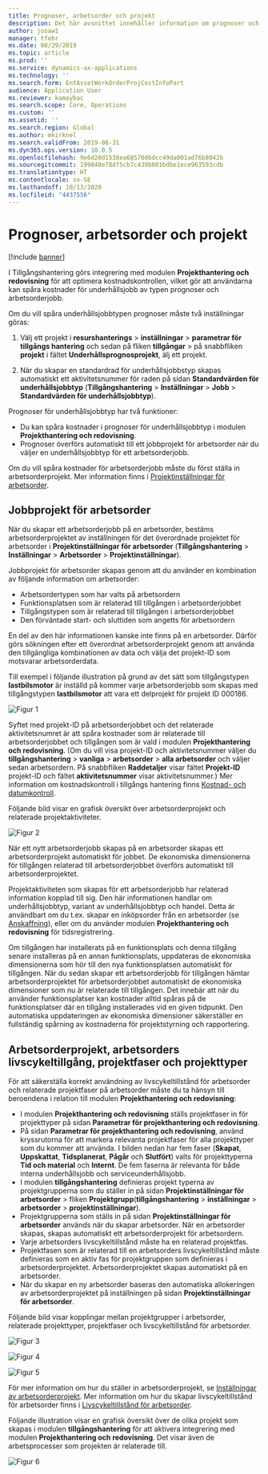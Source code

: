 ```yaml
---
title: Prognoser, arbetsorder och projekt
description: Det här avsnittet innehåller information om prognoser och arbetsorderintegration med modulen Projekthantering och redovisning i Tillgångshantering.
author: josaw1
manager: tfehr
ms.date: 08/29/2019
ms.topic: article
ms.prod: ''
ms.service: dynamics-ax-applications
ms.technology: ''
ms.search.form: EntAssetWorkOrderProjCostInfoPart
audience: Application User
ms.reviewer: kamaybac
ms.search.scope: Core, Operations
ms.custom: ''
ms.assetid: ''
ms.search.region: Global
ms.author: mkirknel
ms.search.validFrom: 2019-08-31
ms.dyn365.ops.version: 10.0.5
ms.openlocfilehash: 9e6d20d1538ea68570d6dcc49da001ad76b8042b
ms.sourcegitcommit: 199848e78df5cb7c439b001bdbe1ece963593cdb
ms.translationtype: HT
ms.contentlocale: sv-SE
ms.lasthandoff: 10/13/2020
ms.locfileid: "4437556"
---
```

# <a name="forecasts-work-orders-and-projects"></a>Prognoser, arbetsorder och projekt

[!include [banner](../../includes/banner.md)]

 

I Tillgångshantering görs integrering med modulen **Projekthantering och redovisning** för att optimera kostnadskontrollen, vilket gör att användarna kan spåra kostnader för underhållsjobb av typen prognoser och arbetsorderjobb.

Om du vill spåra underhållsjobbtypen prognoser måste två inställningar göras:

1. Välj ett projekt i **resurshanterings** > **inställningar** > **parametrar för tillgångs hantering** och sedan på fliken **tillgångar** > på snabbfliken **projekt** i fältet **Underhållsprognosprojekt**, älj ett projekt.

2. När du skapar en standardrad för underhållsjobbstyp skapas automatiskt ett aktivitetsnummer för raden på sidan **Standardvärden för underhållsjobbtyp** (**Tillgångshantering** > **Inställningar** > **Jobb** > **Standardvärden för underhållsjobbtyp**).

Prognoser för underhållsjobbtyp har två funktioner: 

- Du kan spåra kostnader i prognoser för underhållsjobbtyp i modulen **Projekthantering och redovisning**. 
- Prognoser överförs automatiskt till ett jobbprojekt för arbetsorder när du väljer en underhållsjobbtyp för ett arbetsorderjobb.

Om du vill spåra kostnader för arbetsorderjobb måste du först ställa in arbetsorderprojekt. Mer information finns i [Projektinställningar för arbetsorder](../setup-for-work-orders/work-order-project-setup.md).

## <a name="work-order-job-projects"></a>Jobbprojekt för arbetsorder

När du skapar ett arbetsorderjobb på en arbetsorder, bestäms arbetsorderprojektet av inställningen för det överordnade projektet för arbetsorder i **Projektinställningar för arbetsorder** (**Tillgångshantering** > **Inställningar** > **Arbetsorder** > **Projektinställningar**).

Jobbprojekt för arbetsorder skapas genom att du använder en kombination av följande information om arbetsorder:

- Arbetsordertypen som har valts på arbetsordern 
- Funktionsplatsen som är relaterad till tillgången i arbetsorderjobbet
- Tillgångstypen som är relaterad till tillgången i arbetsorderjobbet  
- Den förväntade start- och sluttiden som angetts för arbetsordern  

En del av den här informationen kanske inte finns på en arbetsorder. Därför görs sökningen efter ett överordnat arbetsorderprojekt genom att använda den tillgängliga kombinationen av data och välja det projekt-ID som motsvarar arbetsorderdata.

Till exempel i följande illustration på grund av det sätt som tillgångstypen **lastbilsmotor** är inställd på kommer varje arbetsorderjobb som skapas med tillgångstypen **lastbilsmotor** att vara ett delprojekt för projekt ID 000186.

![Figur 1](media/01-integration-to-pma.png)

Syftet med projekt-ID på arbetsorderjobbet och det relaterade aktivitetsnumret är att spåra kostnader som är relaterade till arbetsorderjobbet och tillgången som är vald i modulen **Projekthantering och redovisning**. (Om du vill visa projekt-ID och aktivitetsnummer väljer du **tillgångshantering** > **vanliga** > **arbetsorder** > **alla arbetsorder** och väljer sedan arbetsordern. På snabbfliken **Raddetaljer** visar fältet **Projekt-ID** projekt-ID och fältet **aktivitetsnummer** visar aktivitetsnummer.) Mer information om kostnadskontroll i tillgångs hantering finns [Kostnad- och datumkontroll](../controlling-and-reporting/cost-and-date-control.md).

Följande bild visar en grafisk översikt över arbetsorderprojekt och relaterade projektaktiviteter.

![Figur 2](media/02-integration-to-pma.png)

När ett nytt arbetsorderjobb skapas på en arbetsorder skapas ett arbetsorderprojekt automatiskt för jobbet. De ekonomiska dimensionerna för tillgången relaterad till arbetsorderjobbet överförs automatiskt till arbetsorderprojektet.

Projektaktiviteten som skapas för ett arbetsorderjobb har relaterad information kopplad till sig. Den här informationen handlar om underhållsjobbtyp, variant av underhållsjobbtyp och handel. Detta är användbart om du t.ex. skapar en inköpsorder från en arbetsorder (se [Anskaffning](../work-orders/procurement.md)), eller om du använder modulen **Projekthantering och redovisning** för tidsregistrering.

Om tillgången har installerats på en funktionsplats och denna tillgång senare installeras på en annan funktionsplats, uppdateras de ekonomiska dimensionerna som hör till den nya funktionsplatsen automatiskt för tillgången. När du sedan skapar ett arbetsorderjobb för tillgången hämtar arbetsorderprojektet för arbetsorderjobbet automatiskt de ekonomiska dimensioner som nu är relaterade till tillgången. Det innebär att när du använder funktionsplatser kan kostnader alltid spåras på de funktionsplatser där en tillgång installerades vid en given tidpunkt. Den automatiska uppdateringen av ekonomiska dimensioner säkerställer en fullständig spårning av kostnaderna för projektstyrning och rapportering.

## <a name="work-order-projects-work-order-lifecycle-states-project-stages-and-project-types"></a>Arbetsorderprojekt, arbetsorders livscykeltillgång, projektfaser och projekttyper

För att säkerställa korrekt användning av livscykeltillstånd för arbetsorder och relaterade projektfaser på arbetsorder måste du ta hänsyn till beroendena i relation till modulen **Projekthantering och redovisning**:

- I modulen **Projekthantering och redovisning** ställs projektfaser in för projekttyper på sidan **Parametrar för projekthantering och redovisning**.  
- På sidan **Parametrar för projekthantering och redovisning**, använd kryssrutorna för att markera relevanta projektfaser för alla projekttyper som du kommer att använda. I bilden nedan har fem faser (**Skapat**, **Uppskattat**, **Tidsplanerat**, **Pågår** och **Slutfört**) valts för projekttyperna **Tid och material** och **Internt**. De fem faserna är relevanta för både interna underhållsjobb och serviceunderhållsjobb.
- I modulen **tillgångshantering** definieras projekt typerna av projektgrupperna som du ställer in på sidan **Projektinställningar för arbetsorder** > fliken **Projektgrupp**(**tillgångshantering** > **inställningar** > **arbetsorder** > **projektinställningar**).  
- Projektgrupperna som ställs in på sidan **Projektinställningar för arbetsorder** används när du skapar arbetsorder. När en arbetsorder skapas, skapas automatiskt ett arbetsorderprojekt för arbetsordern.  
- Varje arbetsorders livscykeltillstånd måste ha en relaterad projektfas.  
- Projektfasen som är relaterad till en arbetsorders livscykeltillstånd måste definieras som en aktiv fas för projektgruppen som definieras i arbetsorderprojektet. Arbetsorderprojektet skapas automatiskt på en arbetsorder.
- När du skapar en ny arbetsorder baseras den automatiska allokeringen av arbetsorderprojektet på inställningen på sidan **Projektinställningar för arbetsorder**.  

Följande bild visar kopplingar mellan projektgrupper i arbetsorder, relaterade projekttyper, projektfaser och livscykeltillstånd för arbetsorder.

![Figur 3](media/03-integration-to-pma.png)

![Figur 4](media/04-integration-to-pma.png)

![Figur 5](media/05-integration-to-pma.png)

För mer information om hur du ställer in arbetsorderprojekt, se [Inställningar av arbetsorderprojekt](../setup-for-work-orders/work-order-project-setup.md). Mer information om hur du skapar livscykeltillstånd för arbetsorder finns i [Livscykeltillstånd för arbetsorder](../setup-for-work-orders/work-order-lifecycle-states.md).

Följande illustration visar en grafisk översikt över de olika projekt som skapas i modulen **tillgångshantering** för att aktivera integrering med modulen **Projekthantering och redovisning**. Det visar även de arbetsprocesser som projekten är relaterade till.

![Figur 6](media/06-integration-to-pma.png)

